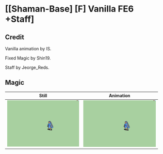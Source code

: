 # [\[Shaman-Base\] \[F\] Vanilla FE6 +Staff]

## Credit

Vanilla animation by IS.

Fixed Magic by Shin19.

Staff by Jeorge_Reds.

## Magic

| Still | Animation |
| :---: | :-------: |
| ![Magic still](./Magic_000.png) | ![Magic animation](./Magic.gif) |
